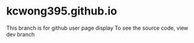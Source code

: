 # kcwong395.github.io
This branch is for github user page display
To see the source code, view dev branch
